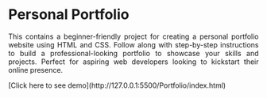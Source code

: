 <h1>Personal Portfolio</h1>
<p align="justify"> This contains a beginner-friendly project for creating a personal portfolio website using HTML and CSS. Follow along with step-by-step instructions to build a professional-looking portfolio to showcase your skills and projects. Perfect for aspiring web developers looking to kickstart their online presence.</p>
[Click here to see demo](http://127.0.0.1:5500/Portfolio/index.html)








